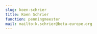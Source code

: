 ```yaml
---
slug: koen-schrier
title: Koen Schrier
function: penningmeester
mail: mailto:k.schrier@beta-europe.org
---
```

